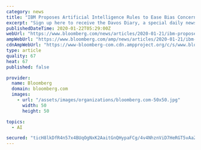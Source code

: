 ```yaml
---
category: news
title: "IBM Proposes Artificial Intelligence Rules to Ease Bias Concerns"
excerpt: "Sign up here to receive the Davos Diary, a special daily newsletter that will run from Jan. 20-24. IBM called for rules aimed at eliminating bias in artificial ..."
publishedDateTime: 2020-01-22T05:29:00Z
webUrl: "https://www.bloomberg.com/news/articles/2020-01-21/ibm-proposes-artificial-intelligence-rules-to-ease-bias-concerns"
ampWebUrl: "https://www.bloomberg.com/amp/news/articles/2020-01-21/ibm-proposes-artificial-intelligence-rules-to-ease-bias-concerns"
cdnAmpWebUrl: "https://www-bloomberg-com.cdn.ampproject.org/c/s/www.bloomberg.com/amp/news/articles/2020-01-21/ibm-proposes-artificial-intelligence-rules-to-ease-bias-concerns"
type: article
quality: 67
heat: 67
published: false

provider:
  name: Bloomberg
  domain: bloomberg.com
  images:
    - url: "/assets/images/organizations/bloomberg.com-50x50.jpg"
      width: 50
      height: 50

topics:
  - AI

secured: "ticH8lkDfR4n57x4BUqOgNxK2AaitGnQHypaFCg/4v4NhznViD7HeRGT5vAaZRJ86BUBaTxGwojcJBh40xw+5m8axZQkdBvtB7Oo2j/VbuAg58xB+rqZ94TFc78gBtfaxHjWIDnp1QEDU2JVmwW5Wi9RYLtaZtkX6N4CnMv/UBjfliJDIRqKilxy5ONUPHZSofMo1rkxGP1poObcNld3yPS/XCk+BIHf7JUDR9z4oWHIjuwfLpdtFaSNgKqfev3qGfHVJo1RDNQHRnbcjEyBA23LUxx6X59LiLVuH99qs3jral0jZb7pF428PNs0f75S;tbm88rf1cOrLPBb0gRJ6/Q=="
---
```



